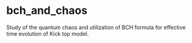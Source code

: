 # bch_and_chaos
Study of the quantum chaos and utilization of BCH formula for effective time evolution of Kick top model.
